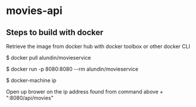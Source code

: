 # movies-api

## Steps to build with docker

Retrieve the image from docker hub with docker toolbox or other docker CLI

$ docker pull alundin/movieservice

$ docker run -p 8080:8080 --rm alundin/movieservice

$ docker-machine ip

Open up brower on the ip address found from command above + ":8080/api/movies"
